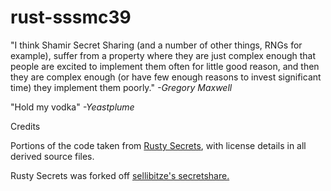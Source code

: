 # rust-sssmc39
"I think Shamir Secret Sharing (and a number of other things, RNGs for example), suffer from a property where they are just complex enough that people are excited to implement them often for little good reason, and then they are complex enough (or have few enough reasons to invest significant time) they implement them poorly." *-Gregory Maxwell*

"Hold my vodka" *-Yeastplume*


Credits

Portions of the code taken from [Rusty Secrets](https://github.com/SpinResearch/RustySecrets), with license details in all derived source files.

Rusty Secrets was forked off [sellibitze's secretshare.](https://github.com/sellibitze/secretshare)
